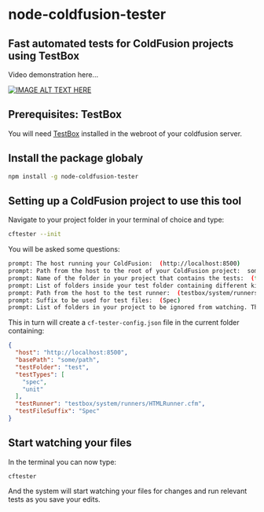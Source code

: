 # node-coldfusion-tester

## Fast automated tests for ColdFusion projects using TestBox
Video demonstration here...

[![IMAGE ALT TEXT HERE](http://img.youtube.com/vi/T-g--_I1h_0/0.jpg)](http://www.youtube.com/watch?v=T-g--_I1h_0)

## Prerequisites: TestBox
You will need [TestBox](https://github.com/Ortus-Solutions/TestBox) installed in the webroot of your coldfusion server.

## Install the package globaly
```bash
npm install -g node-coldfusion-tester
```

## Setting up a ColdFusion project to use this tool
Navigate to your project folder in your terminal of choice and type:

```bash
cftester --init
```

You will be asked some questions:

```bash
prompt: The host running your ColdFusion:  (http://localhost:8500)
prompt: Path from the host to the root of your ColdFusion project:  some/path
prompt: Name of the folder in your project that contains the tests:  (test)
prompt: List of folders inside your test folder containing different kinds of tests (e.g. integration and unit):  (spec,unit)
prompt: Path from the host to the test runner:  (testbox/system/runners/HTMLRunner.cfm)
prompt: Suffix to be used for test files:  (Spec)
prompt: List of folders in your project to be ignored from watching. This supports anytime matchers (https://github.com/es128/anymatch): (**/testbox/**)
```

This in turn will create a `cf-tester-config.json` file in the current folder containing:

```json
{
  "host": "http://localhost:8500",
  "basePath": "some/path",
  "testFolder": "test",
  "testTypes": [
    "spec",
    "unit"
  ],
  "testRunner": "testbox/system/runners/HTMLRunner.cfm",
  "testFileSuffix": "Spec"
}
```

## Start watching your files
In the terminal you can now type:

```
cftester
```

And the system will start watching your files for changes and run relevant tests as you save your edits.
